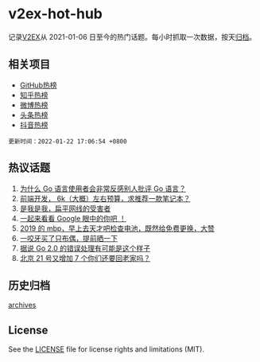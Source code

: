 # v2ex-hot-hub

 记录[V2EX](https://www.v2ex.com/)从 2021-01-06 日至今的热门话题。每小时抓取一次数据，按天[归档](archives)。
 
 ## 相关项目

- [GitHub热榜](https://github.com/lonnyzhang423/github-hot-hub)
- [知乎热榜](https://github.com/lonnyzhang423/zhihu-hot-hub)
- [微博热榜](https://github.com/lonnyzhang423/weibo-hot-hub)
- [头条热榜](https://github.com/lonnyzhang423/toutiao-hot-hub)
- [抖音热榜](https://github.com/lonnyzhang423/douyin-hot-hub)


 `更新时间：2022-01-22 17:06:54 +0800`

## 热议话题

1. [为什么 Go 语言使用者会非常反感别人批评 Go 语言？](https://www.v2ex.com/t/829884)
1. [前端开发， 6k（大概）左右预算，求推荐一款笔记本？](https://www.v2ex.com/t/829818)
1. [是我是我，扁平网线的受害者](https://www.v2ex.com/t/829820)
1. [一起来看看 Google 眼中的你吧 ！](https://www.v2ex.com/t/829827)
1. [2019 的 mbp，早上去天才吧检查电池，既然给免费更换，大赞](https://www.v2ex.com/t/829866)
1. [一咬牙买了只布偶，提前晒一下](https://www.v2ex.com/t/829893)
1. [据说 Go 2.0 的错误处理有可能是这个样子](https://www.v2ex.com/t/829865)
1. [北京 21 号又增加 7 个你们还要回老家吗？](https://www.v2ex.com/t/829769)

## 历史归档

[archives](archives)

## License

See the [LICENSE](LICENSE) file for license rights and limitations (MIT).
